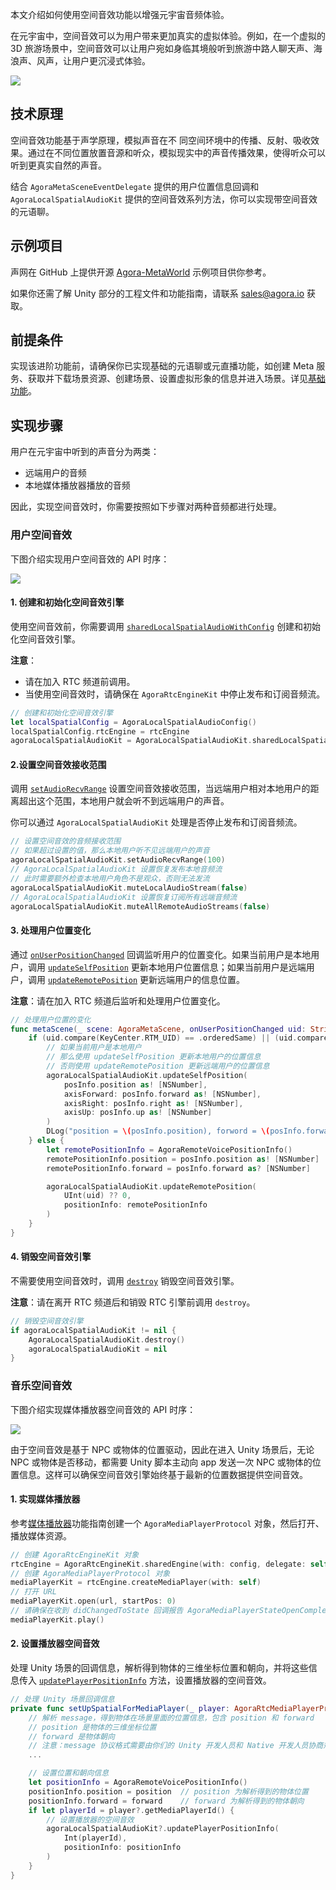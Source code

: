 本文介绍如何使用空间音效功能以增强元宇宙音频体验。

在元宇宙中，空间音效可以为用户带来更加真实的虚拟体验。例如，在一个虚拟的 3D 旅游场景中，空间音效可以让用户宛如身临其境般听到旅游中路人聊天声、海浪声、风声，让用户更沉浸式体验。

![](https://web-cdn.agora.io/docs-files/1679566933312)

## 技术原理

空间音效功能基于声学原理，模拟声音在不 同空间环境中的传播、反射、吸收效果。通过在不同位置放置音源和听众，模拟现实中的声音传播效果，使得听众可以听到更真实自然的声音。

结合 `AgoraMetaSceneEventDelegate` 提供的用户位置信息回调和 `AgoraLocalSpatialAudioKit` 提供的空间音效系列方法，你可以实现带空间音效的元语聊。

## 示例项目

声网在 GitHub 上提供开源 [Agora-MetaWorld](https://github.com/AgoraIO-Community/Agora-MetaWorld/tree/dev_metasdk1.0) 示例项目供你参考。

如果你还需了解 Unity 部分的工程文件和功能指南，请联系 [sales@agora.io](mailto:sales@agora.io) 获取。


## 前提条件

实现该进阶功能前，请确保你已实现基础的元语聊或元直播功能，如创建 Meta 服务、获取并下载场景资源、创建场景、设置虚拟形象的信息并进入场景。详见[基础功能](https://docs.agora.io/cn/metaworld/mw_integration_metachat_android?platform=All%20Platforms)。


## 实现步骤

用户在元宇宙中听到的声音分为两类：

- 远端用户的音频
- 本地媒体播放器播放的音频

因此，实现空间音效时，你需要按照如下步骤对两种音频都进行处理。

### 用户空间音效

下图介绍实现用户空间音效的 API 时序：

![](https://web-cdn.agora.io/docs-files/1688115566630)


#### 1. 创建和初始化空间音效引擎

使用空间音效前，你需要调用 [`sharedLocalSpatialAudioWithConfig`](https://docs.agora.io/cn/live-streaming-premium-4.x/API%20Reference/ios_ng/API/toc_audio_effect.html#api_ilocalspatialaudioengine_initialize) 创建和初始化空间音效引擎。

**注意**：
- 请在加入 RTC 频道前调用。
- 当使用空间音效时，请确保在 `AgoraRtcEngineKit` 中停止发布和订阅音频流。

```swift
// 创建和初始化空间音效引擎
let localSpatialConfig = AgoraLocalSpatialAudioConfig()
localSpatialConfig.rtcEngine = rtcEngine
agoraLocalSpatialAudioKit = AgoraLocalSpatialAudioKit.sharedLocalSpatialAudio(with: localSpatialConfig)
```


#### 2.设置空间音效接收范围

调用 [`setAudioRecvRange`](https://docs.agora.io/cn/live-streaming-premium-4.x/API%20Reference/ios_ng/API/toc_audio_effect.html#api_ibasespatialaudioengine_setaudiorecvrange) 设置空间音效接收范围，当远端用户相对本地用户的距离超出这个范围，本地用户就会听不到远端用户的声音。

你可以通过 `AgoraLocalSpatialAudioKit` 处理是否停止发布和订阅音频流。

```swift
// 设置空间音效的音频接收范围
// 如果超过设置的值，那么本地用户听不见远端用户的声音
agoraLocalSpatialAudioKit.setAudioRecvRange(100)
// AgoraLocalSpatialAudioKit 设置恢复发布本地音频流
// 此时需要额外检查本地用户角色不是观众，否则无法发流
agoraLocalSpatialAudioKit.muteLocalAudioStream(false)
// AgoraLocalSpatialAudioKit 设置恢复订阅所有远端音频流
agoraLocalSpatialAudioKit.muteAllRemoteAudioStreams(false)
```


#### 3. 处理用户位置变化

通过 [`onUserPositionChanged`](https://docs.agora.io/cn/metaworld/api_ref_ios?platform=All%20Platforms#onuserpositionchanged) 回调监听用户的位置变化。如果当前用户是本地用户，调用 [`updateSelfPosition`](https://docportal.shengwang.cn/cn/live-streaming-premium-4.x/API%20Reference/ios_ng/API/toc_audio_effect.html#api_ibasespatialaudioengine_updateselfposition) 更新本地用户位置信息；如果当前用户是远端用户，调用 [`updateRemotePosition`](https://docs.agora.io/cn/live-streaming-premium-4.x/API%20Reference/ios_ng/API/toc_audio_effect.html#api_ilocalspatialaudioengine_updateremoteposition) 更新远端用户的信息位置。

**注意**：请在加入 RTC 频道后监听和处理用户位置变化。

```swift
// 处理用户位置的变化
func metaScene(_ scene: AgoraMetaScene, onUserPositionChanged uid: String, posInfo: AgoraMetaPositionInfo) {
    if (uid.compare(KeyCenter.RTM_UID) == .orderedSame) || (uid.compare("") == .orderedSame) {
        // 如果当前用户是本地用户
        // 那么使用 updateSelfPosition 更新本地用户的位置信息
        // 否则使用 updateRemotePosition 更新远端用户的位置信息
        agoraLocalSpatialAudioKit.updateSelfPosition(
            posInfo.position as! [NSNumber],
            axisForward: posInfo.forward as! [NSNumber],
            axisRight: posInfo.right as! [NSNumber],
            axisUp: posInfo.up as! [NSNumber]
        )
        DLog("position = \(posInfo.position), forword = \(posInfo.forward), right = \(posInfo.right), up = \(posInfo.up)")
    } else {
        let remotePositionInfo = AgoraRemoteVoicePositionInfo()
        remotePositionInfo.position = posInfo.position as! [NSNumber]
        remotePositionInfo.forward = posInfo.forward as? [NSNumber]

        agoraLocalSpatialAudioKit.updateRemotePosition(
            UInt(uid) ?? 0,
            positionInfo: remotePositionInfo
        )
    }
}
```


#### 4. 销毁空间音效引擎

不需要使用空间音效时，调用 [`destroy`](https://docs.agora.io/cn/live-streaming-premium-4.x/API%20Reference/ios_ng/API/toc_audio_effect.html#api_ilocalspatialaudioengine_release) 销毁空间音效引擎。

**注意**：请在离开 RTC 频道后和销毁 RTC 引擎前调用 `destroy`。

```swift
// 销毁空间音效引擎
if agoraLocalSpatialAudioKit != nil {
    AgoraLocalSpatialAudioKit.destroy()
    agoraLocalSpatialAudioKit = nil
}
```


### 音乐空间音效

下图介绍实现媒体播放器空间音效的 API 时序：

![](https://web-cdn.agora.io/docs-files/1688115575443)

由于空间音效是基于 NPC 或物体的位置驱动，因此在进入 Unity 场景后，无论 NPC 或物体是否移动，都需要 Unity 脚本主动向 app 发送一次 NPC 或物体的位置信息。这样可以确保空间音效引擎始终基于最新的位置数据提供空间音效。

#### 1. 实现媒体播放器

参考[媒体播放器](https://docs.agora.io/cn/live-streaming-premium-4.x/media_player_apple_ng?platform=iOS)功能指南创建一个 `AgoraMediaPlayerProtocol` 对象，然后打开、播放媒体资源。

```swift
// 创建 AgoraRtcEngineKit 对象
rtcEngine = AgoraRtcEngineKit.sharedEngine(with: config, delegate: self)
// 创建 AgoraMediaPlayerProtocol 对象
mediaPlayerKit = rtcEngine.createMediaPlayer(with: self)
// 打开 URL
mediaPlayerKit.open(url, startPos: 0)
// 请确保在收到 didChangedToState 回调报告 AgoraMediaPlayerStateOpenCompleted 后再调用 play
mediaPlayerKit.play()
```

#### 2. 设置播放器空间音效

处理 Unity 场景的回调信息，解析得到物体的三维坐标位置和朝向，并将这些信息传入 [`updatePlayerPositionInfo`](https://docs.agora.io/cn/live-streaming-premium-4.x/API%20Reference/ios_ng/API/toc_audio_effect.html#api_ibasespatialaudioengine_updateplayerpositioninfo) 方法，设置播放器的空间音效。


```swift
// 处理 Unity 场景回调信息
private func setUpSpatialForMediaPlayer(_ player: AgoraRtcMediaPlayerProtocol?, position: [NSNumber], forward:[NSNumber]) {
    // 解析 message，得到物体在场景里面的位置信息，包含 position 和 forward
    // position 是物体的三维坐标位置
    // forward 是物体朝向
    // 注意：message 协议格式需要由你们的 Unity 开发人员和 Native 开发人员协商规定
    ...

    // 设置位置和朝向信息
    let positionInfo = AgoraRemoteVoicePositionInfo()
    positionInfo.position = position  // position 为解析得到的物体位置
    positionInfo.forward = forward    // forward 为解析得到的物体朝向
    if let playerId = player?.getMediaPlayerId() {
        // 设置播放器的空间音效
        agoraLocalSpatialAudioKit?.updatePlayerPositionInfo(
            Int(playerId),
            positionInfo: positionInfo
        )
    }
}
```


